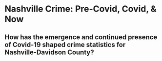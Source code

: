 # Nashville Crime: Pre-Covid, Covid, & Now

## How has the emergence and continued presence of Covid-19 shaped crime statistics for Nashville-Davidson County?
